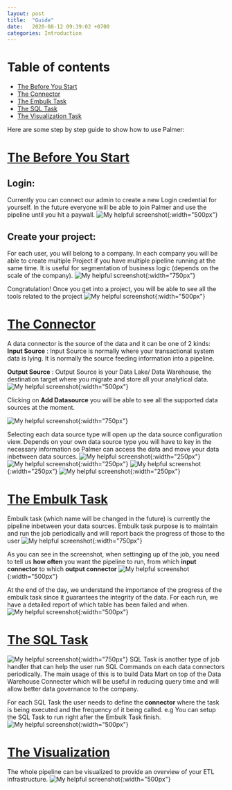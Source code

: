 ```yaml
---
layout: post
title:  "Guide"
date:   2020-08-12 09:39:02 +0700
categories: Introduction
---
```


# Table of contents
- [The Before You Start](#the-before-you-start)
- [The Connector](#the-connector)
- [The Embulk Task](#the-embulk-task)
- [The SQL Task](#the-sql-task)
- [The Visualization Task](#the-visualization)

Here are some step by step guide to show how to use Palmer:

# [The Before You Start](#the-before-you-start)
## Login:
Currently you can connect our admin to create a new Login credential for yourself. In the future everyone will be able to join Palmer and use the pipeline until you hit a paywall.
![My helpful screenshot](/assets/login.png){:width="500px"}

## Create your project:
For each user, you will belong to a company. In each company you will be able to create multiple Project if you have multiple pipeline running at the same time. It is useful for segmentation of business logic (depends on the scale of the company).
![My helpful screenshot](/assets/project.png){:width="750px"}

Congratulation! Once you get into a project, you will be able to see all the tools related to the project
![My helpful screenshot](/assets/navigation.png){:width="500px"}


# [The Connector](#the-connector)
A data connector is the source of the data and it can be one of 2 kinds:
**Input Source**
: Input Source is normally where your transactional system data is lying. It is normally the source feeding information into a pipeline.

**Output Source**
: Output Source is your Data Lake/ Data Warehouse, the destination target where you migrate and store all your analytical data.
![My helpful screenshot](/assets/datasource.png){:width="500px"}

Clicking on **Add Datasource** you will be able to see all the supported data sources at the moment.

![My helpful screenshot](/assets/connector_type.png){:width="750px"}

Selecting each data source type will open up the data source configuration view. Depends on your own data source type you will have to key in the necessary information so Palmer can access the data and move your data inbetween data sources.
![My helpful screenshot](/assets/data_type/data1.png){:width="250px"}
![My helpful screenshot](/assets/data_type/data2.png){:width="250px"}
![My helpful screenshot](/assets/data_type/data3.png){:width="250px"}
![My helpful screenshot](/assets/data_type/data4.png){:width="250px"}


# [The Embulk Task](#the-embulk-task)
Embulk task (which name will be changed in the future) is currently the pipeline inbetween your data sources. Embulk task purpose is to maintain and run the job periodically and will report back the progress of those to the user
![My helpful screenshot](/assets/embulk.png){:width="750px"}

As you can see in the screenshot, when settinging up of the job, you need to tell us **how often** you want the pipeline to run, from which **input connector** to which **output connector**
![My helpful screenshot](/assets/embulk_detail.png){:width="500px"}

At the end of the day, we understand the importance of the progress of the embulk task since it guarantees the integrity of the data. For each run, we have a detailed report of which table has been failed and when.
![My helpful screenshot](/assets/embulk_status.png){:width="500px"}


# [The SQL Task](#the-sql-task)
![My helpful screenshot](/assets/sql_task.png){:width="750px"}
SQL Task is another type of job handler that can help the user run SQL Commands on each data connectors periodically. The main usage of this is to build Data Mart on top of the Data Warehouse Connecter which will be useful in reducing query time and will allow better data governance to the company.

For each SQL Task the user needs to define the **connector** where the task is being executed and the frequency of it being called. e.g You can setup the SQL Task to run right after the Embulk Task finish.
![My helpful screenshot](/assets/sql_task_detail.png){:width="500px"}


# [The Visualization](#the-visualization)
The whole pipeline can be visualized to provide an overview of your ETL infrastructure.
![My helpful screenshot](/assets/tasks.png){:width="500px"}